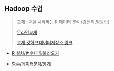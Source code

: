 ## Hadoop 수업 

> 교재 : 처음 시작하는 R 데이터 분석 (강전희,엄동란)
>
> [온라인교재](https://thebook.io/006723)
>
> [교재 깃허브 데이터저장소 링크](https://github.com/newstars/HelloR)

* [R 설치/변수/파일불러오기](./R(1일차).md)

* [함수/데이터분석/통계](./R(2일차).md)

  


